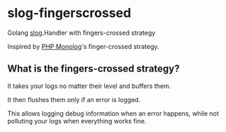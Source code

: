 # slog-fingerscrossed

Golang [slog](https://golang.google.cn/pkg/log/slog/).Handler with fingers-crossed strategy

Inspired by [PHP Monolog](https://seldaek.github.io/monolog/)'s finger-crossed strategy.

## What is the fingers-crossed strategy?

It takes your logs no matter their level and buffers them.

It then flushes them only if an error is logged.

This allows logging debug information when an error happens, while not polluting your logs when everything works fine.
